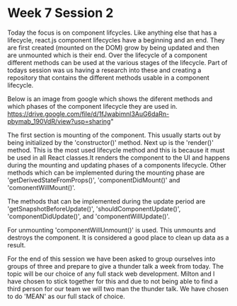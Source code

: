 # Week 7 Session 2

Today the focus is on component lifcycles. Like anything else that has a lifecycle, react.js component lifecycles have a beginning and an end. They are first created (mounted on the DOM) grow by being updated and then are unmounted which is their end.
Over the lifecycle of a component different methods can be used at the various stages of the lifecycle. Part of todays session was us having a research into these and creating a repository that contains the different methods usable in a component lifecycle.

Below is an image from google which shows the diferent methods and which phases of the component lifecycle they are used in.
https://drive.google.com/file/d/1fJwabimnl3AuG6daRn-pbymab_190VdR/view?usp=sharing"

The first section is mounting of the component. This usually starts out by being initialized by the 'constructor()' method.
Next up is the 'render()' method. This is the most used lifecycle method and this is because it must be used in all React classes.It renders the component to the UI and happens during the mounting and updating phases of a components lifecycle.
Other methods which can be implemented during the mounting phase are 'getDerivedStateFromProps()', 'componentDidMount()' and 'comonentWillMount()'.

The methods that can be implemented during the update period are 'getSnapshotBeforeUpdate()', 'shouldComponentUpdate()', 'componentDidUpdate()', and 'componentWillUpdate()'.

For unmounting 'componentWillUnmount()' is used. This unmounts and destroys the component. It is considered a good place to clean up data as a result.


For the end of this session we have been asked to group ourselves into groups of three and prepare to give a thunder talk a week from today. The topic will 
be our choice of any full stack web development. Milton and I have chosen to stick together for this and due to not being able to find a third person for 
our team we will two man the thunder talk. We have chosen to do 'MEAN' as our full stack of choice.
